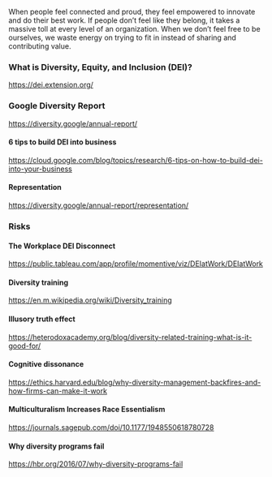 When people feel connected and proud, they feel empowered to
innovate and do their best work. If people don’t feel
like they belong, it takes a massive toll at every level of an organization.
When we don’t feel free to be ourselves, we waste energy on trying to
fit in instead of sharing and contributing value.

### What is Diversity, Equity, and Inclusion (DEI)?

https://dei.extension.org/

### Google Diversity Report

https://diversity.google/annual-report/

#### 6 tips to build DEI into business

https://cloud.google.com/blog/topics/research/6-tips-on-how-to-build-dei-into-your-business

#### Representation

https://diversity.google/annual-report/representation/

### Risks

#### The Workplace DEI Disconnect

https://public.tableau.com/app/profile/momentive/viz/DEIatWork/DEIatWork


#### Diversity training

https://en.m.wikipedia.org/wiki/Diversity_training


#### Illusory truth effect


https://heterodoxacademy.org/blog/diversity-related-training-what-is-it-good-for/

#### Cognitive dissonance

https://ethics.harvard.edu/blog/why-diversity-management-backfires-and-how-firms-can-make-it-work

#### Multiculturalism Increases Race Essentialism

https://journals.sagepub.com/doi/10.1177/1948550618780728


#### Why diversity programs fail

https://hbr.org/2016/07/why-diversity-programs-fail